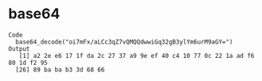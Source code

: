 # base64

    Code
      base64_decode("oi7mFx/aLCc3qZ7vQMQQdwwiGq32gB3ylYm6urM9aGY=")
    Output
       [1] a2 2e e6 17 1f da 2c 27 37 a9 9e ef 40 c4 10 77 0c 22 1a ad f6 80 1d f2 95
      [26] 89 ba ba b3 3d 68 66

